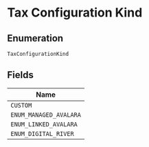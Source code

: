 
# Tax Configuration Kind

## Enumeration

`TaxConfigurationKind`

## Fields

| Name |
|  --- |
| `CUSTOM` |
| `ENUM_MANAGED_AVALARA` |
| `ENUM_LINKED_AVALARA` |
| `ENUM_DIGITAL_RIVER` |

